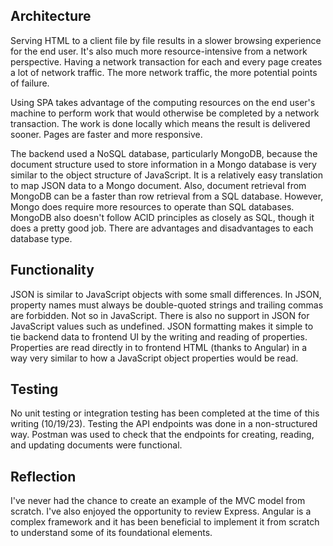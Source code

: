 ## Architecture
Serving HTML to a client file by file results in a slower browsing experience for the end user. It's also much more resource-intensive from a network perspective. Having a network transaction for each and every page creates a lot of network traffic. The more network traffic, the more potential points of failure.

Using SPA takes advantage of the computing resources on the end user's machine to perform work that would otherwise be completed by a network transaction. The work is done locally which means the result is delivered sooner. Pages are faster and more responsive.

The backend used a NoSQL database, particularly MongoDB, because the document structure used to store information in a Mongo database is very similar to the object structure of JavaScript. It is a relatively easy translation to map JSON data to a Mongo document. Also, document retrieval from MongoDB can be a faster than row retrieval from a SQL database. However, Mongo does require more resources to operate than SQL databases. MongoDB also doesn't follow ACID principles as closely as SQL, though it does a pretty good job. There are advantages and disadvantages to each database type.

## Functionality
JSON is similar to JavaScript objects with some small differences. In JSON, property names must always be double-quoted strings and trailing commas are forbidden. Not so in JavaScript. There is also no support in JSON for JavaScript values such as undefined. JSON formatting makes it simple to tie backend data to frontend UI by the writing and reading of properties. Properties are read directly in to frontend HTML (thanks to Angular) in a way very similar to how a JavaScript object properties would be read.

## Testing
No unit testing or integration testing has been completed at the time of this writing (10/19/23). Testing the API endpoints was done in a non-structured way. Postman was used to check that the endpoints for creating, reading, and updating documents were functional.

## Reflection
I've never had the chance to create an example of the MVC model from scratch. I've also enjoyed the opportunity to review Express. Angular is a complex framework and it has been beneficial to implement it from scratch to understand some of its foundational elements.
